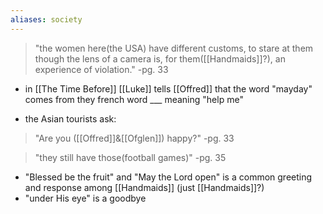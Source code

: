 ```yaml
---
aliases: society
---
```


>"the women here(the USA) have different customs, to stare at them though the lens of a camera is, for them([[Handmaids]]?), an experience of violation."
>-pg. 33

- in [[The Time Before]] [[Luke]] tells [[Offred]] that the word "mayday" comes from they french word ___ meaning "help me"

- the Asian tourists ask:
>"Are you ([[Offred]]&[[Ofglen]]) happy?"
>-pg. 33

>"they still have those(football games)"
>-pg. 35

- "Blessed be the fruit" and "May the Lord open" is a common greeting and response among [[Handmaids]] (just [[Handmaids]]?)
- "under His eye" is a goodbye
